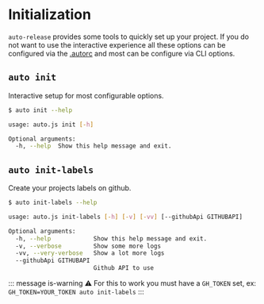 # Initialization

`auto-release` provides some tools to quickly set up your project. If you do not want to use the interactive experience all these options can be configured via the [.autorc](./autorc.md) and most can be configure via CLI options.

## `auto init`

Interactive setup for most configurable options.

```sh
$ auto init --help

usage: auto.js init [-h]

Optional arguments:
  -h, --help  Show this help message and exit.
```

## `auto init-labels`

Create your projects labels on github.

```sh
$ auto init-labels --help

usage: auto.js init-labels [-h] [-v] [-vv] [--githubApi GITHUBAPI]

Optional arguments:
  -h, --help            Show this help message and exit.
  -v, --verbose         Show some more logs
  -vv, --very-verbose   Show a lot more logs
  --githubApi GITHUBAPI
                        Github API to use
```

::: message is-warning
:warning: For this to work you must have a `GH_TOKEN` set, ex: `GH_TOKEN=YOUR_TOKEN auto init-labels`
:::
